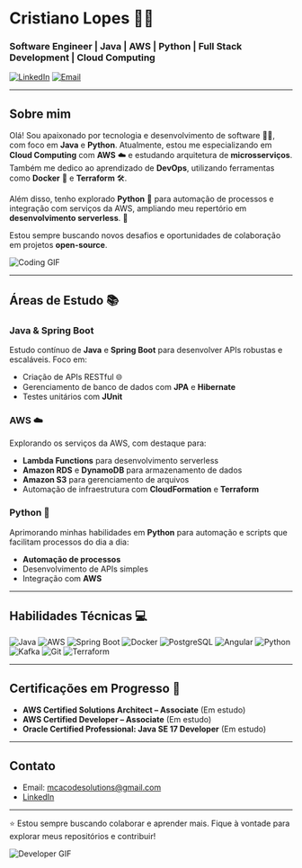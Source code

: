 # Cristiano Lopes 👨‍💻

### Software Engineer | Java | AWS | Python | Full Stack Development | Cloud Computing

[![LinkedIn](https://img.shields.io/badge/-LinkedIn-blue?style=flat-square&logo=Linkedin&logoColor=white&link=https://www.linkedin.com/in/seu-perfil-linkedin/)]((https://www.linkedin.com/in/cristianoprogrammer/))
[![Email](https://img.shields.io/badge/Email-mcacodesolutions@gmail.com-red?style=flat-square&logo=gmail&logoColor=white&link=mailto:mcacodesolutions@gmail.com)](mailto:mcacodesolutions@gmail.com)

---

## Sobre mim

Olá! Sou apaixonado por tecnologia e desenvolvimento de software 👨‍💻, com foco em **Java** e **Python**. Atualmente, estou me especializando em **Cloud Computing** com **AWS** ☁️ e estudando arquitetura de **microsserviços**. Também me dedico ao aprendizado de **DevOps**, utilizando ferramentas como **Docker** 🐳 e **Terraform** 🛠️.

Além disso, tenho explorado **Python** 🐍 para automação de processos e integração com serviços da AWS, ampliando meu repertório em **desenvolvimento serverless**. 🚀

Estou sempre buscando novos desafios e oportunidades de colaboração em projetos **open-source**. 

![Coding GIF](https://media.giphy.com/media/13HgwGsXF0aiGY/giphy.gif)

---

## Áreas de Estudo 📚

### Java & Spring Boot
Estudo contínuo de **Java** e **Spring Boot** para desenvolver APIs robustas e escaláveis. Foco em:
- Criação de APIs RESTful 🌐
- Gerenciamento de banco de dados com **JPA** e **Hibernate**
- Testes unitários com **JUnit**

### AWS ☁️
Explorando os serviços da AWS, com destaque para:
- **Lambda Functions** para desenvolvimento serverless
- **Amazon RDS** e **DynamoDB** para armazenamento de dados
- **Amazon S3** para gerenciamento de arquivos
- Automação de infraestrutura com **CloudFormation** e **Terraform**

### Python 🐍
Aprimorando minhas habilidades em **Python** para automação e scripts que facilitam processos do dia a dia:
- **Automação de processos**
- Desenvolvimento de APIs simples
- Integração com **AWS**

---

## Habilidades Técnicas 💻

![Java](https://img.shields.io/badge/Java-ED8B00?style=for-the-badge&logo=java&logoColor=white)
![AWS](https://img.shields.io/badge/Amazon_AWS-232F3E?style=for-the-badge&logo=amazon-aws&logoColor=white)
![Spring Boot](https://img.shields.io/badge/Spring_Boot-6DB33F?style=for-the-badge&logo=spring-boot&logoColor=white)
![Docker](https://img.shields.io/badge/Docker-2496ED?style=for-the-badge&logo=docker&logoColor=white)
![PostgreSQL](https://img.shields.io/badge/PostgreSQL-316192?style=for-the-badge&logo=postgresql&logoColor=white)
![Angular](https://img.shields.io/badge/Angular-DD0031?style=for-the-badge&logo=angular&logoColor=white)
![Python](https://img.shields.io/badge/Python-3776AB?style=for-the-badge&logo=python&logoColor=white)
![Kafka](https://img.shields.io/badge/Apache_Kafka-231F20?style=for-the-badge&logo=apache-kafka&logoColor=white)
![Git](https://img.shields.io/badge/Git-F05032?style=for-the-badge&logo=git&logoColor=white)
![Terraform](https://img.shields.io/badge/Terraform-623CE4?style=for-the-badge&logo=terraform&logoColor=white)

---

## Certificações em Progresso 📜

- **AWS Certified Solutions Architect – Associate** (Em estudo)
- **AWS Certified Developer – Associate** (Em estudo)
- **Oracle Certified Professional: Java SE 17 Developer** (Em estudo)

---


## Contato

- Email: [mcacodesolutions@gmail.com](mailto:mcacodesolutions@gmail.com)
- [LinkedIn](https://www.linkedin.com/in/cristianoprogrammer/)

---

⭐️ Estou sempre buscando colaborar e aprender mais. Fique à vontade para explorar meus repositórios e contribuir!

![Developer GIF](https://media.giphy.com/media/qgQUggAC3Pfv687qPC/giphy.gif)
